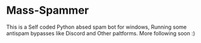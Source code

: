 # Mass-Spammer
This is a Self coded Python absed spam bot for windows, Running some antispam bypasses like Discord and Other paltforms. More following soon :)
